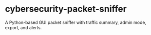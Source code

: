 # cybersecurity-packet-sniffer
A Python-based GUI packet sniffer with traffic summary, admin mode, export, and alerts.
